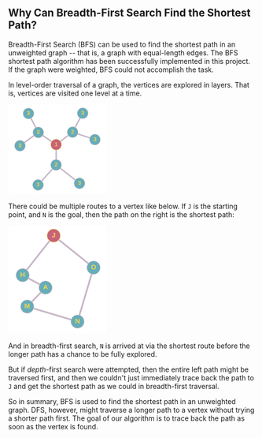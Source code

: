 ## Why Can Breadth-First Search Find the Shortest Path?

Breadth-First Search (BFS) can be used to find the shortest path in an unweighted graph -- that is, a graph with equal-length edges. The BFS shortest path algorithm has been successfully implemented in this project. If the graph were weighted, BFS could not accomplish the task.

In level-order traversal of a graph, the vertices are explored in layers. That is, vertices are visited one level at a time.

<img src="images/simple.png" alt="isolated" width="200"/>

There could be multiple routes to a vertex like below. If `J` is the starting point, and `N` is the goal, then the path on the right is the shortest path:

<img src="images/simple_2.png" alt="isolated" width="200"/>

And in breadth-first search, `N` is arrived at via the shortest route before the longer path has a chance to be fully explored.

But if *depth*-first search were attempted, then the entire left path might be traversed first, and then we couldn't just immediately trace back the path to `J` and get the shortest path as we could in breadth-first traversal.

So in summary, BFS is used to find the shortest path in an unweighted graph. DFS, however, might traverse a longer path to a vertex without trying a shorter path first. The goal of our algorithm is to trace back the path as soon as the vertex is found.